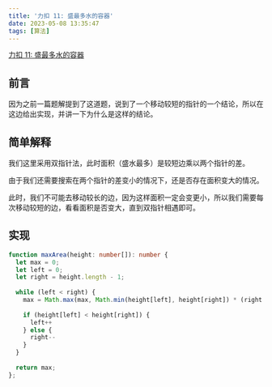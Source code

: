 ```yaml
---
title: '力扣 11: 盛最多水的容器'
date: 2023-05-08 13:35:47
tags: [算法]
---
```


[力扣 11: 盛最多水的容器](https://leetcode.cn/problems/trapping-rain-water/)


## 前言

因为之前一篇题解提到了这道题，说到了一个移动较短的指针的一个结论，所以在这边给出实现，并讲一下为什么是这样的结论。


## 简单解释

我们这里采用双指针法，此时面积（盛水最多）是较短边乘以两个指针的差。

由于我们还需要搜索在两个指针的差变小的情况下，还是否存在面积变大的情况。

此时，我们不可能去移动较长的边，因为这样面积一定会变更小，所以我们需要每次移动较短的边，看看面积是否变大，直到双指针相遇即可。


## 实现

```typescript
function maxArea(height: number[]): number {
  let max = 0;
  let left = 0;
  let right = height.length - 1;
  
  while (left < right) {
    max = Math.max(max, Math.min(height[left], height[right]) * (right - left));
  
    if (height[left] < height[right]) {
      left++
    } else {
      right--
    }
  }
  
  return max;
};
```
